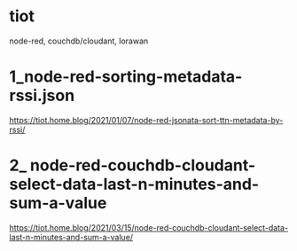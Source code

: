 # tiot
node-red, couchdb/cloudant, lorawan

1_node-red-sorting-metadata-rssi.json
================================================================================================
https://tiot.home.blog/2021/01/07/node-red-jsonata-sort-ttn-metadata-by-rssi/

2_ node-red-couchdb-cloudant-select-data-last-n-minutes-and-sum-a-value
================================================================================================
https://tiot.home.blog/2021/03/15/node-red-couchdb-cloudant-select-data-last-n-minutes-and-sum-a-value/
